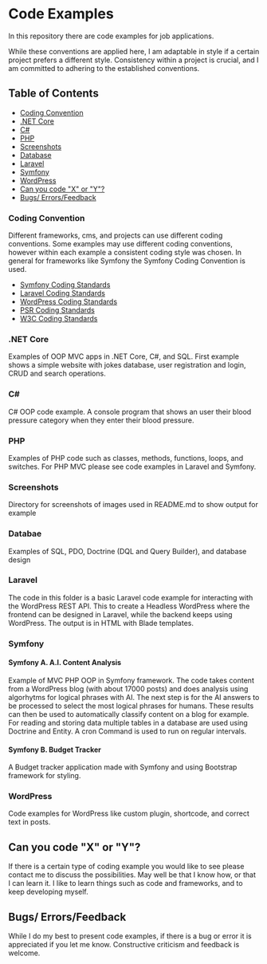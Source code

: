 
# Code Examples 

In this repository there are code examples for job applications. 

While these conventions are applied here, I am adaptable in style if a certain project prefers a different style. Consistency within a project is crucial, and I am committed to adhering to the established conventions.
  
## Table of Contents


- [Coding Convention](#coding-convention)
- [.NET Core](#net-core)
- [C#](#c)
- [PHP](#php)
- [Screenshots](#screenshots)
- [Database](#database)
- [Laravel](#laravel)
- [Symfony](#symfony)
- [WordPress](#wordpress)
- [Can you code "X" or "Y"?](#can-you-code-x-or-y)
- [Bugs/ Errors/Feedback](#bugs-errors-feedback)

### Coding Convention

Different frameworks, cms, and projects can use different coding conventions. Some examples may use different coding conventions, however within each example a consistent coding style was chosen. In general for frameworks like Symfony the Symfony Coding Convention is used.

- [Symfony Coding Standards](https://symfony.com/doc/current/contributing/code/standards.html)
- [Laravel Coding Standards](https://laravel.com/docs/10.x/contributions#coding-style) 
- [WordPress Coding Standards](https://developer.wordpress.org/coding-standards/wordpress-coding-standards/)
- [PSR Coding Standards](https://www.php-fig.org/psr/)
- [W3C Coding Standards](https://www.w3.org/)

### .NET Core

Examples of OOP MVC apps in .NET Core, C#, and SQL. First example shows a simple website with jokes database, user registration and login, CRUD and search operations. 

### C#

C# OOP code example. A console program that shows an user their blood pressure category when they enter their blood pressure.

### PHP

Examples of PHP code such as classes, methods,  functions, loops, and switches. For PHP MVC please see code examples in Laravel and Symfony.

### Screenshots

Directory for screenshots of images used in README.md to show output for example

### Databae

Examples of SQL, PDO, Doctrine (DQL and Query Builder), and database design

### Laravel

The code in this folder is a basic Laravel code example for interacting with the WordPress REST API. This to create a Headless WordPress where the frontend can be designed in Laravel, while the backend keeps using WordPress. The output is in HTML with Blade templates.

### Symfony

#### Symfony A. A.I. Content Analysis

  Example of MVC PHP OOP in Symfony framework. The code takes content from a WordPress blog (with about 17000 posts)     and does analysis using algorhytms for logical phrases with AI. The next step is for the AI answers to be processed to select the most logical phrases for humans. These results can then be used to automatically classify content on a blog for example. For reading and storing data multiple tables in a database are used using Doctrine and Entity. A cron Command is used to run on regular intervals. 


#### Symfony B. Budget Tracker

A Budget tracker application made with Symfony and using Bootstrap framework for styling.

### WordPress

Code examples for WordPress like custom plugin, shortcode, and correct text in posts.

## Can you code "X" or "Y"?

If there is a certain type of coding example you would like to see please contact me to discuss the possibilities.
May well be that I know how, or that I can learn it. I like to learn things such as code and frameworks, and to keep developing myself.

## Bugs/ Errors/Feedback

While I do my best to present code examples, if there is a bug or error it is appreciated if you let me know. 
Constructive criticism and feedback is welcome. 






